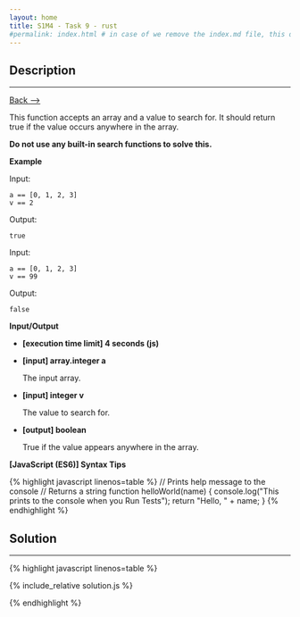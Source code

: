 ```yaml
---
layout: home
title: S1M4 - Task 9 - rust
#permalink: index.html # in case of we remove the index.md file, this doc will be the index page
---
```


<div class="row">
<div class="columnStmt" markdown="1">

##  Description
------

[Back --> ](../README.md)

This function accepts an array and a value to search for. It should return true if the value occurs anywhere in the array.

**Do not use any built-in search functions to solve this.**

**Example**

Input:
```
a == [0, 1, 2, 3]
v == 2
```
Output:
```
true
```
Input:
```
a == [0, 1, 2, 3]
v == 99
```
Output:
```
false
```

**Input/Output**

* **[execution time limit] 4 seconds (js)**

* **[input] array.integer a**

    The input array.

* **[input] integer v**

    The value to search for.

* **[output] boolean**

    True if the value appears anywhere in the array.
    
**[JavaScript (ES6)] Syntax Tips**

{% highlight javascript linenos=table %}
// Prints help message to the console
// Returns a string
function helloWorld(name) {
    console.log("This prints to the console when you Run Tests");
    return "Hello, " + name;
}
{% endhighlight %}

</div>
<div class="columnSol" markdown="1">

## Solution
------

{% highlight javascript linenos=table %}

{% include_relative solution.js %}

{% endhighlight %}

</div>
</div>